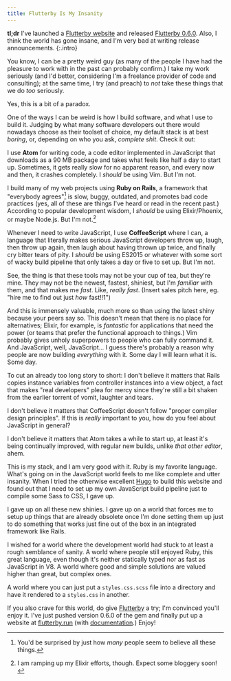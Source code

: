 ```yaml
---
title: Flutterby Is My Insanity
---
```


**tl;dr** I've launched a [Flutterby website](http://www.flutterby.run) and released [Flutterby 0.6.0](https://github.com/hmans/flutterby/blob/master/CHANGES.md#060-2017-01-26). Also, I think the world has gone insane, and I'm very bad at writing release announcements.
{:.intro}

You know, I can be a pretty weird guy (as many of the people I have had the pleasure to work with in the past can probably confirm.) I take my work seriously (and I'd better, considering I'm a freelance provider of code and consulting); at the same time, I try (and preach) to _not_ take these things that we do _too_ seriously.

Yes, this is a bit of a paradox.

One of the ways I can be weird is how I build software, and what I use to build it. Judging by what many software developers out there would nowadays choose as their toolset of choice, my default stack is at best _boring_, or, depending on who you ask, _complete shit_. Check it out:

I use **Atom** for writing code, a code editor implemented in JavaScript that downloads as a 90 MB package and takes what feels like half a day to start up. Sometimes, it gets really slow for no apparent reason, and every now and then, it crashes completely. I _should_ be using Vim. But I'm not.

I build many of my web projects using **Ruby on Rails**, a framework that "everybody agrees"[^1] is slow, buggy, outdated, and promotes bad code practices (yes, all of these are things I've heard or read in the recent past.) According to popular development wisdom, I _should_ be using Elixir/Phoenix, or maybe Node.js. But I'm not.[^2]

Whenever I need to write JavaScript, I use **CoffeeScript** where I can, a language that literally makes serious JavaScript developers throw up, laugh, then throw up again, then laugh about having thrown up twice, and finally cry bitter tears of pity. I _should_ be using ES2015 or whatever with some sort of wacky build pipeline that only takes a day or five to set up. But I'm not.

See, the thing is that these tools may not be your cup of tea, but they're mine. They may not be the newest, fastest, shiniest, but I'm _familiar_ with them, and that makes me _fast_. Like, _really fast_. (Insert sales pitch here, eg. "hire me to find out just _how_ fast!!1")

And this is immensely valuable, much more so than using the latest shiny because your peers say so. This doesn't mean that there is no place for alternatives; Elixir, for example, is _fantastic_ for applications that need the power (or teams that prefer the functional approach to things.) Vim probably gives unholy superpowers to people who can fully command it. And JavaScript, well, JavaScript... I guess there's probably a reason why people are now building _everything_ with it. Some day I will learn what it is. Some day.

To cut an already too long story to short: I don't believe it matters that Rails copies instance variables from controller instances into a view object, a fact that makes "real developers" plea for mercy since they're still a bit shaken from the earlier torrent of vomit, laughter and tears.

I don't believe it matters that CoffeeScript doesn't follow "proper compiler design principles". If this is _really_ important to you, how do you feel about JavaScript in general?

I don't believe it matters that Atom takes a while to start up, at least it's being continually improved, with regular new builds, unlike _that other editor_, ahem.

This is my stack, and I am very good with it. Ruby is my favorite language. What's going on in the JavaScript world feels to me like complete and utter insanity. When I tried the otherwise excellent [Hugo] to build this website and found out that I need to set up my own JavaScript build pipeline just to compile some Sass to CSS, I gave up.

I gave up on all these new shinies. I gave up on a world that forces me to setup up things that are already obsolete once I'm done setting them up just to do something that works just fine out of the box in an integrated framework like Rails.

I wished for a world where the development world had stuck to at least a rough semblance of sanity. A world where people still enjoyed Ruby, this great language, even though it's neither statically typed nor as fast as JavaScript in V8. A world where good and simple solutions are valued higher than great, but complex ones.

A world where you can just put a `styles.css.scss` file into a directory and have it rendered to a `styles.css` in another.

If you also crave for this world, do give [Flutterby] a try; I'm convinced you'll enjoy it. I've just pushed version 0.6.0 of the gem and finally put up a website at [flutterby.run](http://www.flutterby.run/) (with [documentation](http://www.flutterby.run/docs/).) Enjoy!



[^1]: You'd be surprised by just how _many_ people seem to believe all these things.

[^2]: I am ramping up my Elixir efforts, though. Expect some bloggery soon!



[Hugo]: https://gohugo.io/
[Flutterby]: http://www.flutterby.run/
